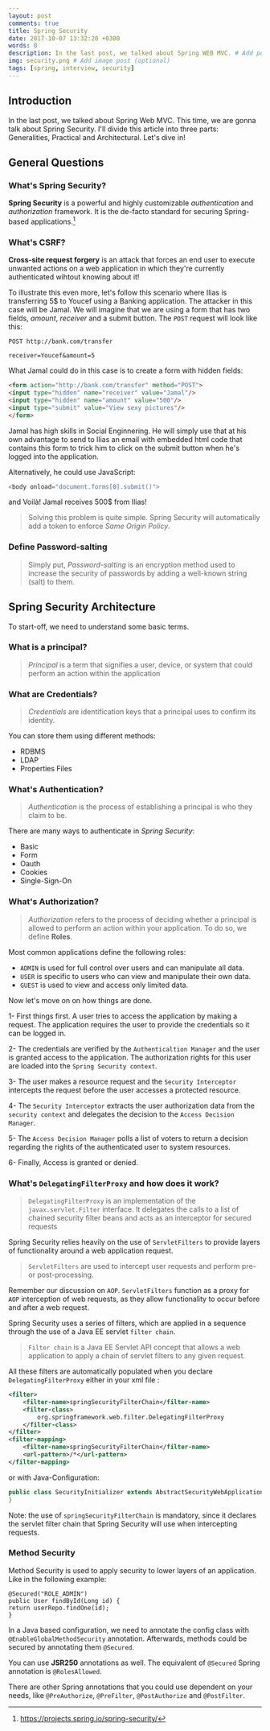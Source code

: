 ```yaml
---
layout: post
comments: true
title: Spring Security
date: 2017-10-07 13:32:20 +0300
words: 0
description: In the last post, we talked about Spring WEB MVC. # Add post description (optional)
img: security.png # Add image post (optional)
tags: [spring, interview, security]
---
```



## Introduction
In the last post, we talked about Spring Web MVC.
This time, we are gonna talk about Spring Security. I'll divide this article into three parts: Generalities, Practical and Architectural. Let's dive in!

## General Questions

### What's Spring Security?

**Spring Security** is a powerful and highly customizable *authentication* and *authorization* framework. It is the de-facto standard for securing Spring-based applications.[^1]

[^1]: https://projects.spring.io/spring-security/


### What's CSRF?

**Cross-site request forgery** is an attack that forces an end user to execute unwanted actions on a web application in which they're currently authenticated wihtout knowing about it!

To illustrate this even more, let's follow this scenario where Ilias is transferring 5$ to Youcef using a Banking application. The attacker in this case will be Jamal. We will imagine that we are using a form that has two fields, *amount*, *receiver* and a submit button.
The `POST` request will look like this:
```
POST http://bank.com/transfer

receiver=Youcef&amount=5
```

What Jamal could do in this case is to create a form with hidden fields:

```html
<form action="http://bank.com/transfer" method="POST">
<input type="hidden" name="receiver" value="Jamal"/>
<input type="hidden" name="amount" value="500"/>
<input type="submit" value="View sexy pictures"/>
</form>
```

Jamal has high skills in Social Enginnering. He will simply use that at his own advantage to send to Ilias an email with embedded html code that contains this form to trick him to click on the submit button when he's logged into the application.

Alternatively, he could use JavaScript:

```javascript
<body onload="document.forms[0].submit()">
```

and Voilà! Jamal receives 500$ from Ilias!

> Solving this problem is quite simple. Spring Security will automatically add a token to enforce *Same Origin Policy*.

### Define Password-salting

> Simply put, *Password-salting* is an encryption method used to increase the security of passwords by
adding a well-known string (salt) to them.

## Spring Security Architecture

To start-off, we need to understand some basic terms.

### What is a principal?

> *Principal* is a term that signifies a user, device, or system that could perform an action within the application

### What are Credentials?

> *Credentials* are identification keys that a principal uses to confirm its identity.

You can store them using different methods:

* RDBMS
* LDAP
* Properties Files

### What's Authentication?

> *Authentication* is the process of establishing a principal is who they claim to be.

There are many ways to authenticate in *Spring Security*: 

* Basic
* Form
* Oauth
* Cookies
* Single-Sign-On

### What's Authorization?

> *Authorization* refers to the process of deciding whether a principal is allowed to perform an action within your application. To do so, we define **Roles**.

Most common applications define the following roles:

* `ADMIN` is used for full control over users and can manipulate all data.
* `USER` is specific to users who can view and manipulate their own data.
* `GUEST` is used to view and access only limited data.

Now let's move on on how things are done.

1- First things first. A user tries to access the application by making a request. The application
requires the user to provide the credentials so it can be logged in.

2- The credentials are verified by the `Authenticaltion Manager` and the user
is granted access to the application. The authorization rights for this user are
loaded into the `Spring Security context`.

3- The user makes a resource request and the `Security Interceptor` intercepts the request before the user accesses a
protected resource.

4- The `Security Interceptor` extracts the user authorization data from the `security context` and delegates the decision to the `Access Decision Manager`.

5- The `Access Decision Manager` polls a list of voters to return a decision regarding the rights of the authenticated user to system resources.

6- Finally, Access is granted or denied.

### What's `DelegatingFilterProxy` and how does it work?

> `DelegatingFilterProxy` is an implementation of the `javax.servlet.Filter` interface. It delegates the calls to a list of chained security filter beans and acts as an interceptor for secured requests

Spring Security relies heavily on the use of `ServletFilters` to provide layers of functionality around a web application request.

> `ServletFilters` are used to intercept user requests and perform pre-or post-processing.

Remember our discussion on `AOP`. `ServletFilters` function as a proxy for `AOP` interception of web requests, as they allow functionality to occur before and after a web request.

Spring Security uses a series of filters, which are applied in a sequence through the use of a Java EE servlet `filter chain`.

> `Filter chain` is a Java EE Servlet API concept that allows a web application to apply a chain of servlet filters to any given request. 

All these filters are automatically populated when you declare `DelegatingFilterProxy` either in your xml file :

```xml
<filter>
	<filter-name>springSecurityFilterChain</filter-name>
	<filter-class>
		org.springframework.web.filter.DelegatingFilterProxy
	</filter-class>
</filter>
<filter-mapping>
	<filter-name>springSecurityFilterChain</filter-name>
	<url-pattern>/*</url-pattern>
</filter-mapping>
```

or with Java-Configuration:

```java
public class SecurityInitializer extends AbstractSecurityWebApplicationInitializer {
}
```

Note: the use of `springSecurityFilterChain` is mandatory, since it declares the servlet filter chain that Spring Security will use when intercepting requests.

### Method Security

Method Security is used to apply security to lower layers of an application. Like in the following example: 

```
@Secured("ROLE_ADMIN")
public User findById(Long id) {
return userRepo.findOne(id);
}
```

In a Java based configuration, we need to annotate the config class with `@EnableGlobalMethodSecurity` annotation. Afterwards, methods could be secured by annotating them `@Secured`.

You can use **JSR250** annotations as well. The equivalent of `@Secured` Spring annotation is `@RolesAllowed`.

There are other Spring annotations that you could use dependent on your needs, like `@PreAuthorize`, `@PreFilter`, `@PostAuthorize`  and `@PostFilter`.